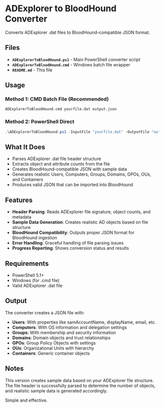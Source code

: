 # ADExplorer to BloodHound Converter

Converts ADExplorer .dat files to BloodHound-compatible JSON format.

## Files

- **`ADExplorerToBloodHound.ps1`** - Main PowerShell converter script
- **`ADExplorerToBloodHound.cmd`** - Windows batch file wrapper
- **`README.md`** - This file

## Usage

### Method 1: CMD Batch File (Recommended)
```cmd
ADExplorerToBloodHound.cmd yourfile.dat output.json
```

### Method 2: PowerShell Direct
```powershell
.\ADExplorerToBloodHound.ps1 -InputFile "yourfile.dat" -OutputFile "output.json"
```

## What It Does

- Parses ADExplorer .dat file header structure
- Extracts object and attribute counts from the file
- Creates BloodHound-compatible JSON with sample data
- Generates realistic Users, Computers, Groups, Domains, GPOs, OUs, and Containers
- Produces valid JSON that can be imported into BloodHound

## Features

- **Header Parsing**: Reads ADExplorer file signature, object counts, and metadata
- **Sample Data Generation**: Creates realistic AD objects based on file structure
- **BloodHound Compatibility**: Outputs proper JSON format for BloodHound ingestion
- **Error Handling**: Graceful handling of file parsing issues
- **Progress Reporting**: Shows conversion status and results

## Requirements

- PowerShell 5.1+
- Windows (for .cmd file)
- Valid ADExplorer .dat file

## Output

The converter creates a JSON file with:
- **Users**: With properties like samAccountName, displayName, email, etc.
- **Computers**: With OS information and delegation settings
- **Groups**: With membership and security information
- **Domains**: Domain objects and trust relationships
- **GPOs**: Group Policy Objects with settings
- **OUs**: Organizational Units with hierarchy
- **Containers**: Generic container objects

## Notes

This version creates sample data based on your ADExplorer file structure. The file header is successfully parsed to determine the number of objects, and realistic sample data is generated accordingly.

Simple and effective.
